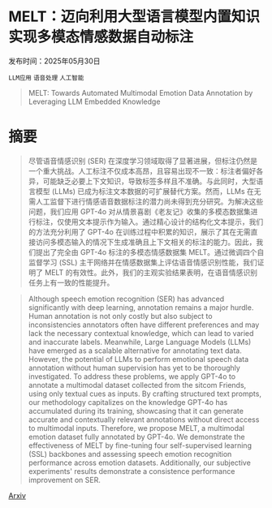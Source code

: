 # MELT：迈向利用大型语言模型内置知识实现多模态情感数据自动标注

发布时间：2025年05月30日

`LLM应用` `语音处理` `人工智能`

> MELT: Towards Automated Multimodal Emotion Data Annotation by Leveraging LLM Embedded Knowledge

# 摘要

> 尽管语音情感识别 (SER) 在深度学习领域取得了显著进展，但标注仍然是一个重大挑战。人工标注不仅成本高昂，且容易出现不一致：标注者偏好各异，可能缺乏必要上下文知识，导致标签多样且不准确。与此同时，大型语言模型 (LLMs) 已成为标注文本数据的可扩展替代方案。然而，LLMs 在无需人工监督下进行情感语音数据标注的潜力尚未得到充分研究。为解决这些问题，我们应用 GPT-4o 对从情景喜剧《老友记》收集的多模态数据集进行标注，仅使用文本提示作为输入。通过精心设计的结构化文本提示，我们的方法充分利用了 GPT-4o 在训练过程中积累的知识，展示了其在无需直接访问多模态输入的情况下生成准确且上下文相关的标注的能力。因此，我们提出了完全由 GPT-4o 标注的多模态情感数据集 MELT。通过微调四个自监督学习 (SSL) 主干网络并在情感数据集上评估语音情感识别性能，我们证明了 MELT 的有效性。此外，我们的主观实验结果表明，在语音情感识别任务上有一致的性能提升。

> Although speech emotion recognition (SER) has advanced significantly with deep learning, annotation remains a major hurdle. Human annotation is not only costly but also subject to inconsistencies annotators often have different preferences and may lack the necessary contextual knowledge, which can lead to varied and inaccurate labels. Meanwhile, Large Language Models (LLMs) have emerged as a scalable alternative for annotating text data. However, the potential of LLMs to perform emotional speech data annotation without human supervision has yet to be thoroughly investigated. To address these problems, we apply GPT-4o to annotate a multimodal dataset collected from the sitcom Friends, using only textual cues as inputs. By crafting structured text prompts, our methodology capitalizes on the knowledge GPT-4o has accumulated during its training, showcasing that it can generate accurate and contextually relevant annotations without direct access to multimodal inputs. Therefore, we propose MELT, a multimodal emotion dataset fully annotated by GPT-4o. We demonstrate the effectiveness of MELT by fine-tuning four self-supervised learning (SSL) backbones and assessing speech emotion recognition performance across emotion datasets. Additionally, our subjective experiments\' results demonstrate a consistence performance improvement on SER.

[Arxiv](https://arxiv.org/abs/2505.24493)